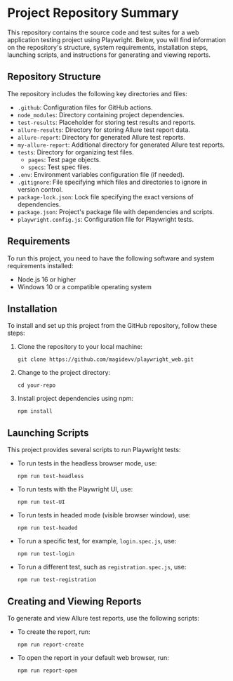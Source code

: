 # Project Repository Summary

This repository contains the source code and test suites for a web application testing project using Playwright. Below, you will find information on the repository's structure, system requirements, installation steps, launching scripts, and instructions for generating and viewing reports.

## Repository Structure

The repository includes the following key directories and files:

- `.github`: Configuration files for GitHub actions.
- `node_modules`: Directory containing project dependencies.
- `test-results`: Placeholder for storing test results and reports.
- `allure-results`: Directory for storing Allure test report data.
- `allure-report`: Directory for generated Allure test reports.
- `my-allure-report`: Additional directory for generated Allure test reports.
- `tests`: Directory for organizing test files.
  - `pages`: Test page objects.
  - `specs`: Test spec files.
- `.env`: Environment variables configuration file (if needed).
- `.gitignore`: File specifying which files and directories to ignore in version control.
- `package-lock.json`: Lock file specifying the exact versions of dependencies.
- `package.json`: Project's package file with dependencies and scripts.
- `playwright.config.js`: Configuration file for Playwright tests.

## Requirements

To run this project, you need to have the following software and system requirements installed:

- Node.js 16 or higher
- Windows 10 or a compatible operating system

## Installation

To install and set up this project from the GitHub repository, follow these steps:

1. Clone the repository to your local machine:
   ```shell
   git clone https://github.com/magidevv/playwright_web.git
   ```

2. Change to the project directory:
   ```shell
   cd your-repo
   ```

3. Install project dependencies using npm:
   ```shell
   npm install
   ```

## Launching Scripts

This project provides several scripts to run Playwright tests:

- To run tests in the headless browser mode, use:
  ```shell
  npm run test-headless
  ```

- To run tests with the Playwright UI, use:
  ```shell
  npm run test-UI
  ```

- To run tests in headed mode (visible browser window), use:
  ```shell
  npm run test-headed
  ```

- To run a specific test, for example, `login.spec.js`, use:
  ```shell
  npm run test-login
  ```

- To run a different test, such as `registration.spec.js`, use:
  ```shell
  npm run test-registration
  ```

## Creating and Viewing Reports

To generate and view Allure test reports, use the following scripts:

- To create the report, run:
  ```shell
  npm run report-create
  ```

- To open the report in your default web browser, run:
  ```shell
  npm run report-open
  ```